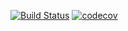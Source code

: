 [![Build Status](https://travis-ci.com/testowanieaplikacjijavaug/laboratorium-9-KordianCeranowski.svg?token=tFyEqqzeBPWM8vVSSxTM&branch=master)](https://travis-ci.com/testowanieaplikacjijavaug/laboratorium-9-KordianCeranowski)
[![codecov](https://codecov.io/gh/testowanieaplikacjijavaug/laboratorium-9-KordianCeranowski/branch/master/graph/badge.svg?token=jUkkCfcnGG)](https://codecov.io/gh/testowanieaplikacjijavaug/laboratorium-9-KordianCeranowski)
